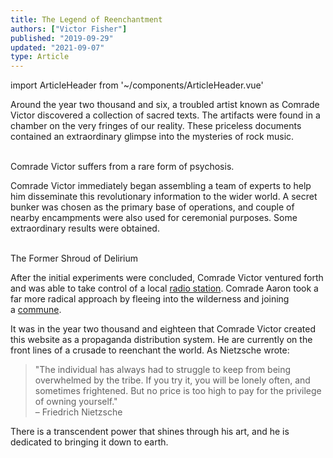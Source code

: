```yaml
---
title: The Legend of Reenchantment
authors: ["Victor Fisher"]
published: "2019-09-29"
updated: "2021-09-07"
type: Article
---
```


import ArticleHeader from '~/components/ArticleHeader.vue'

<ArticleHeader :articleData="$frontmatter" />

Around the year two thousand and six, a troubled artist known as Comrade Victor discovered a collection of sacred texts. The artifacts were found in a chamber on the very fringes of our reality. These priceless documents contained an extraordinary glimpse into the mysteries of rock music.

 <g-image src="~/assets/comrade-victor.jpg" alt="Comrade Victor" class="image" /><br />
 Comrade Victor suffers from a rare form of psychosis.

Comrade Victor immediately began assembling a team of experts to help him disseminate this revolutionary information to the wider world. A secret bunker was chosen as the primary base of operations, and couple of nearby encampments were also used for ceremonial purposes. Some extraordinary results were obtained.

 <g-image src="~/assets/shroud-backyard-show-black-and-white.jpg" alt="Shroud of Delirium Backyard Show" class="image" /><br />
 The Former Shroud of Delirium

After the initial experiments were concluded, Comrade Victor ventured forth and was able to take control of a local [radio station](https://wmxm.org/). Comrade Aaron took a far more radical approach by fleeing into the wilderness and joining a [commune](https://www.lamafoundation.org/).

It was in the year two thousand and eighteen that Comrade Victor created this website as a propaganda distribution system. He are currently on the front lines of a crusade to reenchant the world. As Nietzsche wrote:

> "The individual has always had to struggle to keep from being overwhelmed by the tribe. If you try it, you will be lonely often, and sometimes frightened. But no price is too high to pay for the privilege of owning yourself."  
> – Friedrich Nietzsche

There is a transcendent power that shines through his art, and he is dedicated to bringing it down to earth.
